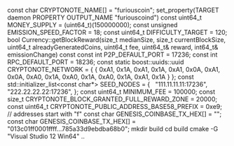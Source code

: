 const char CRYPTONOTE_NAME[] = "furiouscoin";
set_property(TARGET daemon PROPERTY OUTPUT_NAME "furiouscoind")
const uint64_t MONEY_SUPPLY = (uint64_t)(150000000);
const unsigned EMISSION_SPEED_FACTOR = 18;
const uint64_t DIFFICULTY_TARGET = 120;
bool Currency::getBlockReward(size_t medianSize, size_t currentBlockSize, uint64_t alreadyGeneratedCoins, uint64_t fee, uint64_t& reward, int64_t& emissionChange) const
const int P2P_DEFAULT_PORT = 17236;
const int RPC_DEFAULT_PORT = 18236;
const static boost::uuids::uuid CRYPTONOTE_NETWORK = { { 0xA1, 0x1A, 0xA1, 0x1A, 0xA1, 0x0A, 0xA1, 0x0A, 0xA0, 0x1A, 0xA0, 0x1A, 0xA0, 0x1A, 0xA1, 0x1A } };
const std::initializer_list<const char*> SEED_NODES = {
  "111.11.11.11:17236",
  "222.22.22.22:17236",
};
const uint64_t MINIMUM_FEE = 100000;
const size_t CRYPTONOTE_BLOCK_GRANTED_FULL_REWARD_ZONE = 20000;
const uint64_t CRYPTONOTE_PUBLIC_ADDRESS_BASE58_PREFIX = 0xe9; // addresses start with "f"
const char GENESIS_COINBASE_TX_HEX[] = "";
const char GENESIS_COINBASE_TX_HEX[] = "013c01ff0001ffff...785a33d9ebdba68b0";
mkdir build
cd build
cmake -G "Visual Studio 12 Win64" ..
